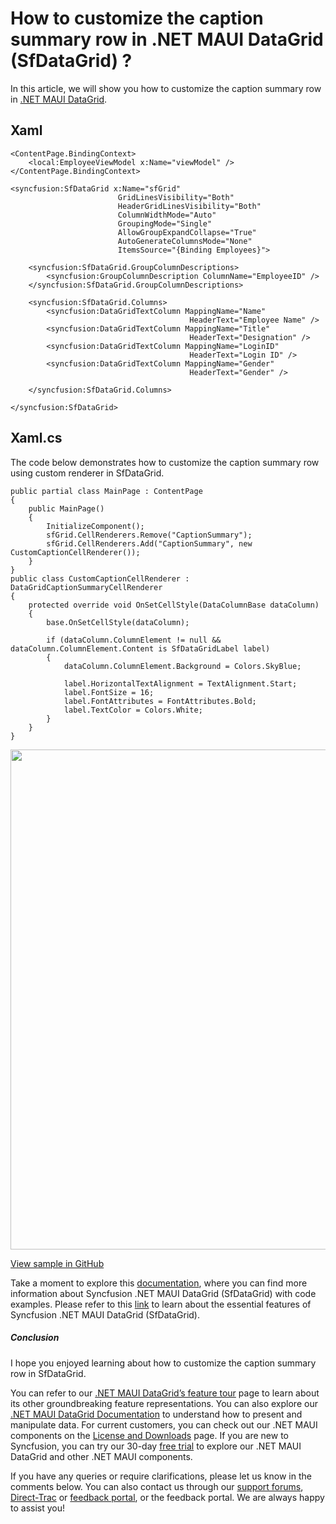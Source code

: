 # How to customize the caption summary row in .NET MAUI DataGrid (SfDataGrid) ?
In this article, we will show you how to customize the caption summary row in [.NET MAUI DataGrid](https://www.syncfusion.com/maui-controls/maui-datagrid).

## Xaml
```
<ContentPage.BindingContext>
    <local:EmployeeViewModel x:Name="viewModel" />
</ContentPage.BindingContext>

<syncfusion:SfDataGrid x:Name="sfGrid"
                        GridLinesVisibility="Both"
                        HeaderGridLinesVisibility="Both"
                        ColumnWidthMode="Auto"
                        GroupingMode="Single"
                        AllowGroupExpandCollapse="True"
                        AutoGenerateColumnsMode="None"
                        ItemsSource="{Binding Employees}">

    <syncfusion:SfDataGrid.GroupColumnDescriptions>
        <syncfusion:GroupColumnDescription ColumnName="EmployeeID" />
    </syncfusion:SfDataGrid.GroupColumnDescriptions>

    <syncfusion:SfDataGrid.Columns>
        <syncfusion:DataGridTextColumn MappingName="Name"
                                        HeaderText="Employee Name" />
        <syncfusion:DataGridTextColumn MappingName="Title"
                                        HeaderText="Designation" />
        <syncfusion:DataGridTextColumn MappingName="LoginID"
                                        HeaderText="Login ID" />
        <syncfusion:DataGridTextColumn MappingName="Gender"
                                        HeaderText="Gender" />

    </syncfusion:SfDataGrid.Columns>

</syncfusion:SfDataGrid>
```

## Xaml.cs
The code below demonstrates how to customize the caption summary row using custom renderer in SfDataGrid.
```
public partial class MainPage : ContentPage
{
    public MainPage()
    {
        InitializeComponent();
        sfGrid.CellRenderers.Remove("CaptionSummary");
        sfGrid.CellRenderers.Add("CaptionSummary", new CustomCaptionCellRenderer());
    }
}
public class CustomCaptionCellRenderer : DataGridCaptionSummaryCellRenderer
{
    protected override void OnSetCellStyle(DataColumnBase dataColumn)
    {
        base.OnSetCellStyle(dataColumn);

        if (dataColumn.ColumnElement != null && dataColumn.ColumnElement.Content is SfDataGridLabel label)
        {
            dataColumn.ColumnElement.Background = Colors.SkyBlue;

            label.HorizontalTextAlignment = TextAlignment.Start;
            label.FontSize = 16;
            label.FontAttributes = FontAttributes.Bold;
            label.TextColor = Colors.White;
        }
    }
}
```

<img src="https://support.syncfusion.com/kb/agent/attachment/inline?token=eyJhbGciOiJodHRwOi8vd3d3LnczLm9yZy8yMDAxLzA0L3htbGRzaWctbW9yZSNobWFjLXNoYTI1NiIsInR5cCI6IkpXVCJ9.eyJpZCI6IjM3OTcwIiwib3JnaWQiOiIzIiwiaXNzIjoic3VwcG9ydC5zeW5jZnVzaW9uLmNvbSJ9.6WyD6m3oRloht54kMcQojlHfWj_SPcwFi5hmfUWmoBg" width=800/>

[View sample in GitHub](https://github.com/SyncfusionExamples/How-to-customize-the-caption-summary-row-in-.NET-MAUI-DataGrid-SfDataGrid)

Take a moment to explore this [documentation](https://help.syncfusion.com/maui/datagrid/overview), where you can find more information about Syncfusion .NET MAUI DataGrid (SfDataGrid) with code examples. Please refer to this [link](https://www.syncfusion.com/maui-controls/maui-datagrid) to learn about the essential features of Syncfusion .NET MAUI DataGrid (SfDataGrid).
 
##### Conclusion
 
I hope you enjoyed learning about how to customize the caption summary row in SfDataGrid.
 
You can refer to our [.NET MAUI DataGrid’s feature tour](https://www.syncfusion.com/maui-controls/maui-datagrid) page to learn about its other groundbreaking feature representations. You can also explore our [.NET MAUI DataGrid Documentation](https://help.syncfusion.com/maui/datagrid/getting-started) to understand how to present and manipulate data. 
For current customers, you can check out our .NET MAUI components on the [License and Downloads](https://www.syncfusion.com/sales/teamlicense) page. If you are new to Syncfusion, you can try our 30-day [free trial](https://www.syncfusion.com/downloads/maui) to explore our .NET MAUI DataGrid and other .NET MAUI components.
 
If you have any queries or require clarifications, please let us know in the comments below. You can also contact us through our [support forums](https://www.syncfusion.com/forums), [Direct-Trac](https://support.syncfusion.com/create) or [feedback portal](https://www.syncfusion.com/feedback/maui?control=sfdatagrid), or the feedback portal. We are always happy to assist you!
